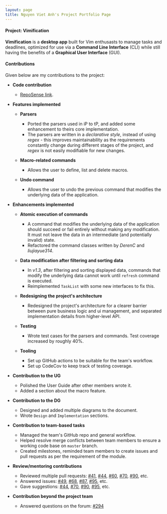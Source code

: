 ```yaml
---
layout: page
title: Nguyen Viet Anh's Project Portfolio Page
---
```


#### Project: Vimification

**Vimification** is a **desktop app** built for Vim enthusasts to manage tasks and deadlines, optimized for use via a **Command Line Interface** (CLI) while still having the benefits of a **Graphical User Interface** (GUI).

#### Contributions

Given below are my contributions to the project:

- **Code contribution**

  - [RepoSense link](https://nus-cs2103-ay2223s2.github.io/tp-dashboard/?search=vietanh1010&breakdown=true&sort=groupTitle%20dsc&sortWithin=title&since=2023-02-17&timeframe=commit&mergegroup=&groupSelect=groupByRepos&checkedFileTypes=docs~functional-code~test-code~other).

- **Features implemented**

  - **Parsers**

    - Ported the parsers used in iP to tP, and added some enhancement to theirs core implementation.
    - The parsers are written in a _declarative style_, instead of using _regex_ - this improves maintainability as the requirements constantly change during different stages of the project, and _regex_ is not easily modifiable for new changes.

  - **Macro-related commands**

    - Allows the user to define, list and delete macros.

  - **Undo command**
    - Allows the user to undo the previous command that modifies the underlying data of the application.

- **Enhancements implemented**

  - **Atomic execution of commands**

    - A command that modifies the underlying data of the application should succeed or fail entirely without making any modification. It must not leave the data in an intermediate (and potentially invalid) state.
    - Refactored the command classes written by _DerenC_ and _liujiayue314_.

  - **Data modification after filtering and sorting data**

    - In _v1.3_, after filtering and sorting displayed data, commands that modify the underlying data cannot work until `refresh` command is executed.
    - Reimplemented `TaskList` with some new interfaces to fix this.

  - **Redesigning the project's architecture**

    - Redesigned the project's architecture for a clearer barrier between pure business logic and ui management, and separated implementation details from higher-level API.

  - **Testing**

    - Wrote test cases for the parsers and commands. Test coverage increased by roughly 40%.

  - **Tooling**
    - Set up GitHub actions to be suitable for the team's workflow.
    - Set up CodeCov to keep track of testing coverage.

- **Contribution to the UG**

  - Polished the User Guide after other members wrote it.
  - Added a section about the macro feature.

- **Contribution to the DG**

  - Designed and added multiple diagrams to the document.
  - Wrote `Design` and `Implementation` sections.

- **Contribution to team-based tasks**

  - Managed the team's GitHub repo and general workflow.
  - Helped resolve merge conflicts between team members to ensure a working code base on `master` branch.
  - Created milestones, reminded team members to create issues and pull requests as per the requirement of the module.

- **Review/mentoring contributions**

  - Reviewed multiple pull requests: [#41](https://github.com/AY2223S2-CS2103T-T15-3/tp/pull/41), [#44](https://github.com/AY2223S2-CS2103T-T15-3/tp/pull/44), [#60](https://github.com/AY2223S2-CS2103T-T15-3/tp/pull/60), [#70](https://github.com/AY2223S2-CS2103T-T15-3/tp/pull/70), [#90](https://github.com/AY2223S2-CS2103T-T15-3/tp/pull/90), etc.
  - Answered issues: [#49](https://github.com/AY2223S2-CS2103T-T15-3/tp/issues/49), [#68](https://github.com/AY2223S2-CS2103T-T15-3/tp/issues/68), [#87](https://github.com/AY2223S2-CS2103T-T15-3/tp/issues/87), [#95](https://github.com/AY2223S2-CS2103T-T15-3/tp/issues/95), etc.
  - Gave suggestions: [#44](https://github.com/AY2223S2-CS2103T-T15-3/tp/pull/44), [#70](https://github.com/AY2223S2-CS2103T-T15-3/tp/pull/70), [#90](https://github.com/AY2223S2-CS2103T-T15-3/tp/pull/90), [#95](https://github.com/AY2223S2-CS2103T-T15-3/tp/issues/95), etc.

- **Contribution beyond the project team**
  - Answered questions on the forum: [#294](https://github.com/nus-cs2103-AY2223S2/forum/issues/294)
